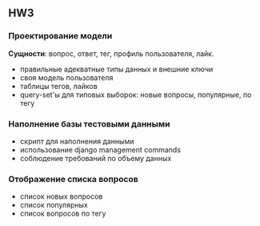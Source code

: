 ## HW3
### Проектирование модели

**Сущности**: вопрос, ответ, тег, профиль пользователя, лайк.
- правильные адекватные типы данных и внешние ключи 
- своя модель пользователя 
- таблицы тегов, лайков 
- query-set'ы для типовых выборок: новые вопросы, популярные, по тегу 

### Наполнение базы тестовыми данными 

- скрипт для наполнения данными 
- использование django management commands
- соблюдение требований по объему данных 

### Отображение списка вопросов 

- список новых вопросов 
- список популярных 
- список вопросов по тегу 
